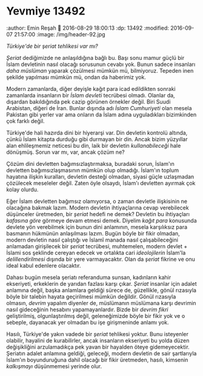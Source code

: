 Yevmiye 13492
=================

:author: Emin Reşah
:date: 2016-08-29 18:00:13 
:dp: 13492 
:modified: 2016-09-07 21:57:00
:image: /img/header-92.jpg


*Türkiye'de bir şeriat tehlikesi var mı?*

*Şeriat* dediğimizde ne anlaşıldığına bağlı bu. Başı sonu mamur güçlü bir İslam
devletinin nasıl olacağı sorusunun cevabı yok. Bunun sadece insanları *daha
müslüman* yaparak çözülmesi mümkün mü, bilmiyoruz. Tepeden inen şekilde
yapılması mümkün mü, ondan da haberimiz yok.

Modern zamanlarda, diğer deyişle kağıt para icad edildikten sonraki zamanlarda
insanların bir *İslam devleti* tecrübesi olmadı. Olanlar da, dışardan
bakıldığında pek cazip görünen örnekler değil. Biri Suudi Arabistan, diğeri de
İran. Bunlar dışında adı *İslam Cumhuriyeti* olan mesela Pakistan gibi yerler
var ama onların da İslam adına uyguladıkları bizimkinden çok farklı değil. 

Türkiye'de hali hazırda dini bir hiyerarşi var. Din devletin kontrolü altında,
çünkü İslam kitapta durduğu gibi durmayan bir din. Ancak bizim yüzyıllar alan
ehlileşmemiz neticesi bu din, laik bir devletin *kullanabileceği* hale
dönüşmüş. Sorun var mı, var, ancak çözüm ne?

Çözüm dini devletten bağımsızlaştırmaksa, buradaki sorun, İslam'ın devletten
bağımsızlaşmasının mümkün olup olmadığı. İslam'ın toplum hayatına ilişkin
kuralları, devletin desteği olmadan, siyasi güçle uzlaşmadan çözülecek meseleler
değil. Zaten öyle olsaydı, İslam'ı devletten ayırmak çok kolay olurdu. 

Eğer İslam devletten bağımsız olamıyorsa, o zaman devletle ilişkisinin ne
olacağına bakmak lazım. Modern devletin ihtiyaçlarına cevap verebilecek
düşünceler üretmeden, bir *şeriat* hedefi ne demek? Devletin bu ihtiyaçları
*kafasına göre* görmeye devam etmesi demek. Diyelim *kağıt para* konusunda
devlete yön verebilmek için bunun dini anlamının, mesela karşılıksız para
basmanın hükmünün anlaşılması lazım. Bugün böyle bir fikir olmadan, modern
devletin nasıl çalıştığı ve İslamî manada nasıl çalışabileceğini anlamadan
girişilecek bir *şeriat* tecrübesi, muhtemelen, modern devlet + İslami sos
şeklinde cereyan edecek ve ortalıkta cari *ideolojilerin* İslam'la
*delillendirilmesi* dışında bir yere varmayacaktır. Olan da *şeriat* fikrine ve
onu ideal kabul edenlere olacaktır.

Dahası bugün mesela şeriatı referanduma sunsan, kadınların kahir ekseriyeti,
erkeklerin de yarıdan fazlası karşı çıkar. *Şeriat* insanlar için adalet
anlamına değil, başka anlamlara geldiği sürece de, güzellikle, gönül rızasıyla
böyle bir talebin hayata geçirilmesi mümkün değildir. Gönül rızasıyla olmasın,
*devrim* yapalım diyenler de, müslümanın müslümana karşı devrimin nasıl
gideceğinin hesabını yapamayanlardır. Bizde bir *devrim fikri* geliştirilmiş,
olgunlaştırılmış değil, geleneğimizde böyle bir fikir yok ve o sebeple,
dayanacak yer olmadan bu işe girişmeninde anlamı yok. 

Hasılı, Türkiye'de yakın vadede bir *şeriat* tehlikesi yoktur. Bunu isteyenler
olabilir, hayalini de kurabilirler, ancak insanların ekseriyeti bu yolda düzen
değişikliğini arzulamadıkça pek yavan bir hayalden öteye
gidemeyecektir. Şeriatın adalet anlamına geldiği, geleceği, modern devletin de
sair şartlarıyla İslam'ın boyunduruğuna dahil olacağı bir fikir üretmeden,
hasılı, kimsenin *kalkışmayı* düşünmemesi yerinde olur. 

